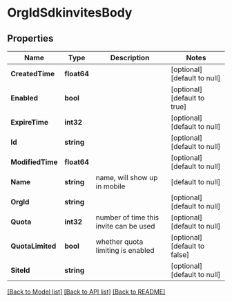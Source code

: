 # OrgIdSdkinvitesBody

## Properties
Name | Type | Description | Notes
------------ | ------------- | ------------- | -------------
**CreatedTime** | **float64** |  | [optional] [default to null]
**Enabled** | **bool** |  | [optional] [default to true]
**ExpireTime** | **int32** |  | [optional] [default to null]
**Id** | **string** |  | [optional] [default to null]
**ModifiedTime** | **float64** |  | [optional] [default to null]
**Name** | **string** | name, will show up in mobile | [default to null]
**OrgId** | **string** |  | [optional] [default to null]
**Quota** | **int32** | number of time this invite can be used | [optional] [default to null]
**QuotaLimited** | **bool** | whether quota limiting is enabled | [optional] [default to false]
**SiteId** | **string** |  | [optional] [default to null]

[[Back to Model list]](../README.md#documentation-for-models) [[Back to API list]](../README.md#documentation-for-api-endpoints) [[Back to README]](../README.md)

